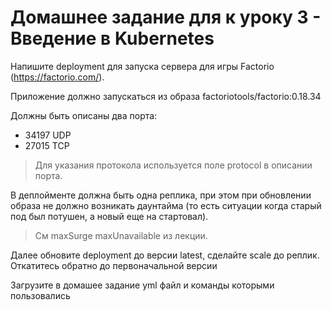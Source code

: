# Домашнее задание для к уроку 3 - Введение в Kubernetes

Напишите deployment для запуска сервера для игры Factorio (https://factorio.com/).

Приложение должно запускаться из образа factoriotools/factorio:0.18.34

Должны быть описаны два порта:

- 34197 UDP
- 27015 TCP

> Для указания протокола используется поле protocol в описании порта.

В деплойменте должна быть одна реплика, при этом при обновлении образа не должно возникать даунтайма
(то есть ситуации когда старый под был потушен, а новый еще на стартовал).

> См maxSurge maxUnavailable из лекции.


Далее обновите deployment до версии latest, сделайте scale до реплик.
Откатитесь обратно до первоначальной версии

Загрузите в домашее задание yml файл и команды которыми пользовались
